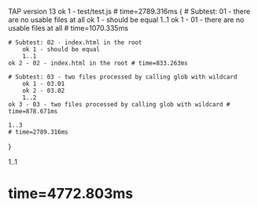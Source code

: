 TAP version 13
ok 1 - test/test.js # time=2789.316ms {
    # Subtest: 01 - there are no usable files at all
        ok 1 - should be equal
        1..1
    ok 1 - 01 - there are no usable files at all # time=1070.335ms
    
    # Subtest: 02 - index.html in the root
        ok 1 - should be equal
        1..1
    ok 2 - 02 - index.html in the root # time=833.263ms
    
    # Subtest: 03 - two files processed by calling glob with wildcard
        ok 1 - 03.01
        ok 2 - 03.02
        1..2
    ok 3 - 03 - two files processed by calling glob with wildcard # time=878.671ms
    
    1..3
    # time=2789.316ms
}

1..1
# time=4772.803ms
